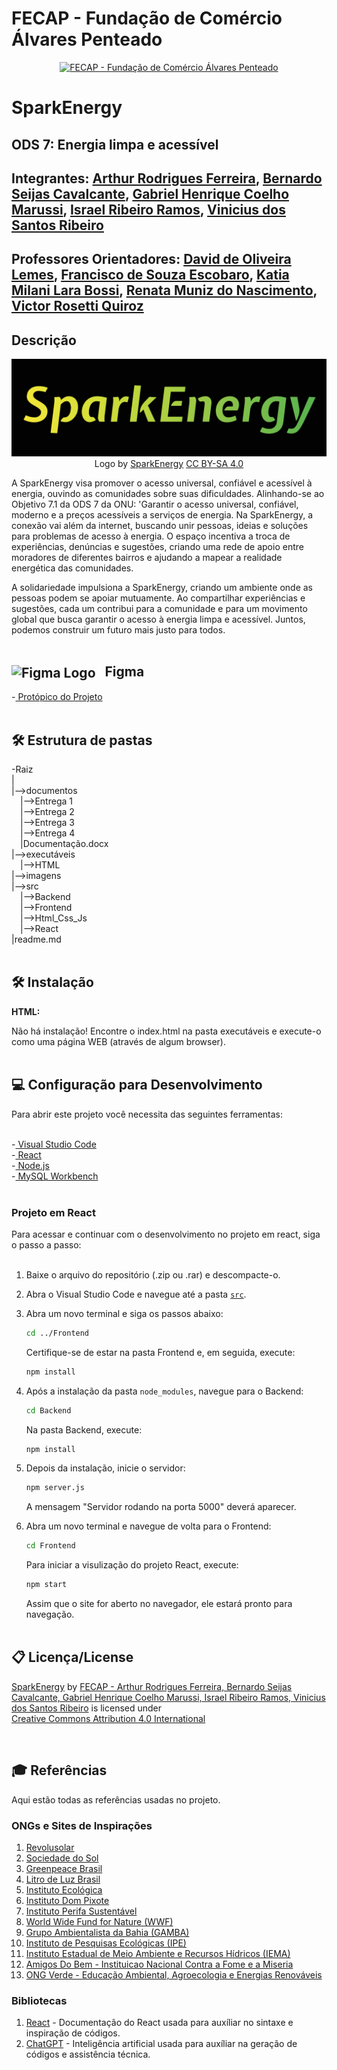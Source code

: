 # FECAP - Fundação de Comércio Álvares Penteado

<p align="center">
<a href= "https://www.fecap.br/"><img src="https://encrypted-tbn0.gstatic.com/images?q=tbn:ANd9GcRhZPrRa89Kma0ZZogxm0pi-tCn_TLKeHGVxywp-LXAFGR3B1DPouAJYHgKZGV0XTEf4AE&usqp=CAU" alt="FECAP - Fundação de Comércio Álvares Penteado" border="0"></a>
</p>

# SparkEnergy

## ODS 7: Energia limpa e acessível

## Integrantes: <a href="https://github.com/ArthurRFerr">Arthur Rodrigues Ferreira</a>, <a href="https://github.com/BernardoSCavalc">Bernardo Seijas Cavalcante</a>, <a href="https://github.com/gabmarussi">Gabriel Henrique Coelho Marussi</a>, <a href="https://github.com/IsraelRibeiro05">Israel Ribeiro Ramos</a>, <a href="https://github.com/ViniSantos09">Vinicius dos Santos Ribeiro</a>

## Professores Orientadores: <a href="https://www.linkedin.com/in/dolemes/">David de Oliveira Lemes</a>, <a href="https://www.linkedin.com/in/francisco-escobar/">Francisco de Souza Escobaro</a>, <a href="https://github.com/2024-2-MCC2/Projeto10">Katia Milani Lara Bossi</a>, <a href="https://github.com/2024-2-MCC2/Projeto10">Renata Muniz do Nascimento</a>, <a href="https://www.linkedin.com/in/victorbarq/">Victor Rosetti Quiroz</a>

## Descrição

<p align="center">
<img src="imagens/SparkEnergy.png" alt="SparkEnergy" border="0">
  Logo by <a href="https://github.com/2024-2-MCC2/Projeto10">SparkEnergy</a> <a rel="license" href="https://creativecommons.org/licenses/by/4.0/?ref=chooser-v1">CC BY-SA 4.0</a>
</p>


A SparkEnergy visa promover o acesso universal, confiável e acessível à energia, ouvindo as comunidades sobre suas dificuldades. Alinhando-se ao Objetivo 7.1 da ODS 7 da ONU: 'Garantir o acesso universal, confiável, moderno e a preços acessíveis a serviços de energia. Na SparkEnergy, a conexão vai além da internet, buscando unir pessoas, ideias e soluções para problemas de acesso à energia. O espaço incentiva a troca de experiências, denúncias e sugestões, criando uma rede de apoio entre moradores de diferentes bairros e ajudando a mapear a realidade energética das comunidades.

A solidariedade impulsiona a SparkEnergy, criando um ambiente onde as pessoas podem se apoiar mutuamente. Ao compartilhar experiências e sugestões, cada um contribui para a comunidade e para um movimento global que busca garantir o acesso à energia limpa e acessível. Juntos, podemos construir um futuro mais justo para todos.<br/><br/>

## <img src="https://upload.wikimedia.org/wikipedia/commons/3/33/Figma-logo.svg" alt="Figma Logo" width="24" height="24" style="vertical-align: middle; margin-right: 10px;"> Figma

-<a href="https://www.figma.com/design/vBXU3GXwaO11UcjoACbnU4/PI---SparkEnergy"> Protópico do Projeto</a><br/><br/>

## 🛠 Estrutura de pastas

-Raiz<br>
|<br>
|-->documentos<br>
  &emsp;|-->Entrega 1<br>
  &emsp;|-->Entrega 2<br>
  &emsp;|-->Entrega 3<br>
  &emsp;|-->Entrega 4<br>
  &emsp;|Documentação.docx<br>
|-->executáveis<br>
  &emsp;|-->HTML<br>
|-->imagens<br>
|-->src<br>
  &emsp;|-->Backend<br>
  &emsp;|-->Frontend<br>
    &emsp;|-->Html_Css_Js<br>
    &emsp;|-->React<br>
|readme.md<br>
<br/>

## 🛠 Instalação

<b>HTML:</b>

Não há instalação!
Encontre o index.html na pasta executáveis e execute-o como uma página WEB (através de algum browser).<br/><br/>

## 💻 Configuração para Desenvolvimento

Para abrir este projeto você necessita das seguintes ferramentas:<br/><br/>

-<a href="https://code.visualstudio.com/download"> Visual Studio Code</a><br/>
-<a href="https://pt-br.react.dev"> React</a><br/>
-<a href="https://nodejs.org/pt/download/prebuilt-installer/current"> Node.js</a><br/>
-<a href="https://dev.mysql.com/downloads/workbench"> MySQL Workbench</a><br/><br/>


### Projeto em React

Para acessar e continuar com o desenvolvimento no projeto em react, siga o passo a passo:</br><br/>
1. Baixe o arquivo do repositório (.zip ou .rar) e descompacte-o.
2. Abra o Visual Studio Code e navegue até a pasta <a href="https://github.com/2024-2-MCC2/Projeto10/tree/main/src">`src`</a>.
3. Abra um novo terminal e siga os passos abaixo:
    
    ```bash
    cd ../Frontend
    ```
    
    Certifique-se de estar na pasta Frontend e, em seguida, execute:
    
    ```bash
    npm install 
    ```

4. Após a instalação da pasta `node_modules`, navegue para o Backend:
    
    ```bash
    cd Backend
    ```
    
    Na pasta Backend, execute:
    
    ```bash
    npm install
    ```

5. Depois da instalação, inicie o servidor:
    
    ```bash
    npm server.js
    ```
    
    A mensagem "Servidor rodando na porta 5000" deverá aparecer.

6. Abra um novo terminal e navegue de volta para o Frontend:
    
    ```bash
    cd Frontend
    ```
    
    Para iniciar a visulização do projeto React, execute:
    
    ```bash
    npm start
    ```
    
    Assim que o site for aberto no navegador, ele estará pronto para navegação.<br/><br/>


## 📋 Licença/License

<p xmlns:cc="http://creativecommons.org/ns#" xmlns:dct="http://purl.org/dc/terms/"><a property="dct:title" rel="cc:attributionURL" href="https://github.com/2024-2-MCC2/Projeto10">SparkEnergy</a> by <a rel="cc:attributionURL dct:creator" property="cc:attributionName" href="https://github.com/2024-2-MCC2/Projeto10">FECAP - Arthur Rodrigues Ferreira, Bernardo Seijas Cavalcante, Gabriel Henrique Coelho Marussi, Israel Ribeiro Ramos, Vinicius dos Santos Ribeiro</a> is licensed under <a href="https://creativecommons.org/licenses/by/4.0/?ref=chooser-v1" target="_blank" rel="license noopener noreferrer" style="display:inline-block;">Creative Commons Attribution 4.0 International<img style="height:22px!important;margin-left:3px;vertical-align:text-bottom;" src="https://mirrors.creativecommons.org/presskit/icons/cc.svg?ref=chooser-v1" alt=""><img style="height:22px!important;margin-left:3px;vertical-align:text-bottom;" src="https://mirrors.creativecommons.org/presskit/icons/by.svg?ref=chooser-v1" alt=""></a></p>
<br/>

## 🎓 Referências

Aqui estão todas as referências usadas no projeto.

### ONGs e Sites de Inspirações
1. <a href="https://revolusolar.org.br">Revolusolar</a> 
2. <a href="https://www.sociedadedosol.org.br">Sociedade do Sol</a>
3. <a href="https://doe.greenpeace.org.br">Greenpeace Brasil</a>
4. <a href="https://www.litrodeluz.com">Litro de Luz Brasil</a>
5. <a href="https://www.ecologica.org.br">Instituto Ecológica</a>
6. <a href="https://www.dompixote.org">Instituto Dom Pixote</a>
7. <a href="https://www.instagram.com/perifasustentavel/">Instituto Perifa Sustentável</a>
8. <a href="https://energia.wwf.org.br"> World Wide Fund for Nature (WWF)</a>
9. <a href="https://www.gamba.org.br">Grupo Ambientalista da Bahia (GAMBA)</a>
10. <a href="https://ipe.org.br">Instituto de Pesquisas Ecológicas (IPE)</a>
11. <a href="https://iema.es.gov.br">Instituto Estadual de Meio Ambiente e Recursos Hídricos (IEMA)</a>
12. <a href="https://amigosdobem.org">Amigos Do Bem - Instituicao Nacional Contra a Fome e a Miseria</a>
13. <a href="https://ongverde.org">ONG Verde - Educação Ambiental, Agroecologia e Energias Renováveis</a>


### Bibliotecas

1. <a><a href="https://pt-br.react.dev/reference/react">React</a> - Documentação do React usada para auxíliar no sintaxe e inspiração de códigos.</a> 
2. <a><a href="https://openai.com/index/chatgpt/">ChatGPT</a> - Inteligência artificial usada para auxíliar na geração de códigos e assistência técnica.</a>


